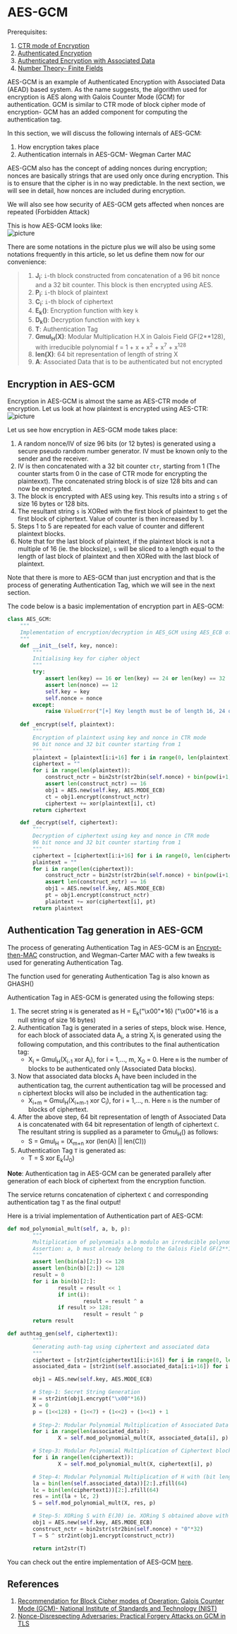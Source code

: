 # AES-GCM

Prerequisites:
1. [CTR mode of Encryption](https://github.com/ashutosh1206/Crypton/tree/master/Block-Cipher/Mode-of-Encryption#ctr-mode-counter-mode)
2. [Authenticated Encryption](../README.md)
3. [Authenticated Encryption with Associated Data](https://github.com/ashutosh1206/Crypton/tree/master/Authenticated-Encryption/#authenticated-encryption-with-associated-data-aead)
4. [Number Theory- Finite Fields]()

AES-GCM is an example of Authenticated Encryption with Associated Data (AEAD) based system. As the name suggests, the algorithm used for encryption is AES along with Galois Counter Mode (GCM) for authentication. GCM is similar to CTR mode of block cipher mode of encryption- GCM has an added component for computing the authentication tag.  
  
In this section, we will discuss the following internals of AES-GCM: 
1. How encryption takes place
2. Authentication internals in AES-GCM- Wegman Carter MAC
  

AES-GCM also has the concept of adding nonces during encryption; nonces are basically strings that are used only once during encryption. This is to ensure that the cipher is in no way predictable. In the next section, we will see in detail, how nonces are included during encryption.
  
We will also see how security of AES-GCM gets affected when nonces are repeated (Forbidden Attack)
  
  
This is how AES-GCM looks like:  
![picture](Pictures/1.png)  
  
There are some notations in the picture plus we will also be using some notations frequently in this article, so let us define them now for our convenience:  
> 1. <strong>J<sub>i</sub></strong>: `i`-th block constructed from concatenation of a 96 bit nonce and a 32 bit counter. This block is then encrypted using AES.  
> 2. <strong>P<sub>i</sub></strong>: `i`-th block of plaintext  
> 3. <strong>C<sub>i</sub></strong>: `i`-th block of ciphertext  
> 4. <strong>E<sub>k</sub>()</strong>: Encryption function with key `k`  
> 5. <strong>D<sub>k</sub>()</strong>: Decryption function with key `k`  
> 6. <strong>T</strong>: Authentication Tag  
> 7. <strong>Gmul<sub>H</sub>(X)</strong>: Modular Multiplication H.X in Galois Field GF(2**128), with irreducible polynomial f = 1 + x + x<sup>2</sup> + x<sup>7</sup> + x<sup>128</sup>  
> 8. <strong>len(X)</strong>: 64 bit representation of length of string X  
> 9. <strong>A</strong>: Associated Data that is to be authenticated but not encrypted  
  

## Encryption in AES-GCM
Encryption in AES-GCM is almost the same as AES-CTR mode of encryption. Let us look at how plaintext is encrypted using AES-CTR:  
![picture](https://upload.wikimedia.org/wikipedia/commons/4/4d/CTR_encryption_2.svg)  
  
Let us see how encryption in AES-GCM mode takes place:  
1. A random nonce/IV of size 96 bits (or 12 bytes) is generated using a secure pseudo random number generator. IV must be known only to the sender and the receiver.
2. IV is then concatenated with a 32 bit counter `ctr`, starting from 1 (The counter starts from 0 in the case of CTR mode for encrypting the plaintexxt). The concatenated string block is of size 128 bits and can now be encrypted.
3. The block is encrypted with AES using key. This results into a string `s` of size 16 bytes or 128 bits.
4. The resultant string `s` is XORed with the first block of plaintext to get the first block of ciphertext. Value of counter is then increased by 1.
5. Steps 1 to 5 are repeated for each value of counter and different plaintext blocks. 
6. Note that for the last block of plaintext, if the plaintext block is not a multiple of 16 (ie. the blocksize), `s` will be sliced to a length equal to the length of last block of plaintext and then XORed with the last block of plaintext. 
  

Note that there is more to AES-GCM than just encryption and that is the process of generating Authentication Tag, which we will see in the next section.
  
  
The code below is a basic implementation of encryption part in AES-GCM:
```python
class AES_GCM:
	"""
	Implementation of encryption/decryption in AES_GCM using AES_ECB of pycrypto
	"""
	def __init__(self, key, nonce):
		"""
		Initialising key for cipher object
		"""
		try:
			assert len(key) == 16 or len(key) == 24 or len(key) == 32
			assert len(nonce) == 12
			self.key = key
			self.nonce = nonce
		except:
			raise ValueError("[+] Key length must be of length 16, 24 or 32 bytes and nonce must be of size 12 bytes")
	
	def _encrypt(self, plaintext):
		"""
		Encryption of plaintext using key and nonce in CTR mode
		96 bit nonce and 32 bit counter starting from 1
		"""
		plaintext = [plaintext[i:i+16] for i in range(0, len(plaintext), 16)]
		ciphertext = ""
		for i in range(len(plaintext)):
			construct_nctr = bin2str(str2bin(self.nonce) + bin(pow(i+1, 1, 2**32))[2:].zfill(32))
			assert len(construct_nctr) == 16
			obj1 = AES.new(self.key, AES.MODE_ECB)
			ct = obj1.encrypt(construct_nctr)
			ciphertext += xor(plaintext[i], ct)
		return ciphertext

	def _decrypt(self, ciphertext):
		"""
		Decryption of ciphertext using key and nonce in CTR mode
		96 bit nonce and 32 bit counter starting from 1
		"""
		ciphertext = [ciphertext[i:i+16] for i in range(0, len(ciphertext), 16)]
		plaintext = ""
		for i in range(len(ciphertext)):
			construct_nctr = bin2str(str2bin(self.nonce) + bin(pow(i+1, 1, 2**32))[2:].zfill(32))
			assert len(construct_nctr) == 16
			obj1 = AES.new(self.key, AES.MODE_ECB)
			pt = obj1.encrypt(construct_nctr)
			plaintext += xor(ciphertext[i], pt)
		return plaintext
```
  
  

## Authentication Tag generation in AES-GCM
The process of generating Authentication Tag in AES-GCM is an [Encrypt-then-MAC](../AE-with-MACs/Encrypt-then-MAC/) construction, and Wegman-Carter MAC with a few tweaks is used for generating Authentication Tag.  
  
The function used for generating Authentication Tag is also known as GHASH()  
  
Authentication Tag in AES-GCM is generated using the following steps:  
1. The secret string `H` is generated as H = E<sub>k</sub>("\x00"*16) ("\x00"*16 is a null string of size 16 bytes)
2. Authentication Tag is generated in a series of steps, block wise. Hence, for each block of associated data A<sub>i</sub>, a string X<sub>i</sub> is generated using the following computation, and this contributes to the final authentication tag: 
   + X<sub>i</sub> = Gmul<sub>H</sub>(X<sub>i-1</sub> xor A<sub>i</sub>), for i = 1,..., m, X<sub>0</sub> = 0. Here `m` is the number of blocks to be authenticated only (Associated Data blocks).
3. Now that associated data blocks A<sub>i</sub> have been included in the authentication tag, the current authentication tag will be processed and `n` ciphertext blocks will also be included in the authentication tag:
   + X<sub>i+m</sub> = Gmul<sub>H</sub>(X<sub>i+m-1</sub> xor C<sub>i</sub>), for i = 1,..., n. Here `n` is the number of blocks of ciphertext.
4. After the above step, 64 bit representation of length of Associated Data `A` is concatenated with 64 bit representation of length of ciphertext `C`. The resultant string is supplied as a parameter to Gmul<sub>H</sub>() as follows:
   + S = Gmul<sub>H</sub> = (X<sub>m+n</sub> xor (len(A) || len(C)))
5. Authentication Tag `T` is generated as:
   + T = S xor E<sub>k</sub>(J<sub>0</sub>)

**Note**: Authentication tag in AES-GCM can be generated parallely after generation of each block of ciphertext from the encryption function.   
  

The service returns concatenation of ciphertext `C` and corresponding authentication tag `T` as the final output!  
  

Here is a trivial implementation of Authentication part of AES-GCM:
```python
def mod_polynomial_mult(self, a, b, p):
        """
        Multiplication of polynomials a.b modulo an irreducible polynomial p over GF(2**128)
        Assertion: a, b must already belong to the Galois Field GF(2**128)
        """
        assert len(bin(a)[2:]) <= 128
        assert len(bin(b)[2:]) <= 128
        result = 0
        for i in bin(b)[2:]:
                result = result << 1
                if int(i):
                        result = result ^ a
                if result >> 128:
                        result = result ^ p
        return result

def authtag_gen(self, ciphertext1):
        """
        Generating auth-tag using ciphertext and associated data 
        """
        ciphertext = [str2int(ciphertext1[i:i+16]) for i in range(0, len(ciphertext1), 16)]
        associated_data = [str2int(self.associated_data[i:i+16]) for i in range(0, len(self.associated_data), 16)]

        obj1 = AES.new(self.key, AES.MODE_ECB)

        # Step-1: Secret String Generation
        H = str2int(obj1.encrypt("\x00"*16))
        X = 0
        p = (1<<128) + (1<<7) + (1<<2) + (1<<1) + 1
        
        # Step-2: Modular Polynomial Multiplication of Associated Data blocks with H
        for i in range(len(associated_data)):
                X = self.mod_polynomial_mult(X, associated_data[i], p)

        # Step-3: Modular Polynomial Multiplication of Ciphertext blocks with H
        for i in range(len(ciphertext)):
                X = self.mod_polynomial_mult(X, ciphertext[i], p)

        # Step-4: Modular Polynomial Multiplication of H with (bit length of A concatenated with bit length of C)
        la = bin(len(self.associated_data))[2:].zfill(64)
        lc = bin(len(ciphertext1))[2:].zfill(64)
        res = int(la + lc, 2)
        S = self.mod_polynomial_mult(X, res, p)

        # Step-5: XORing S with E(J0) ie. XORing S obtained above with ciphertext of (iv || ctr)
        obj1 = AES.new(self.key, AES.MODE_ECB)
        construct_nctr = bin2str(str2bin(self.nonce) + "0"*32)
        T = S ^ str2int(obj1.encrypt(construct_nctr))

        return int2str(T)

```

You can check out the entire implementation of AES-GCM [here](AES-GCM-implementation.py).

## References
1. [Recommendation for Block Cipher modes of Operation: Galois Counter Mode (GCM)- National Institute of Standards and Technology (NIST)](https://nvlpubs.nist.gov/nistpubs/Legacy/SP/nistspecialpublication800-38d.pdf)
2. [Nonce-Disrespecting Adversaries: Practical Forgery Attacks on GCM in TLS](https://eprint.iacr.org/2016/475.pdf)